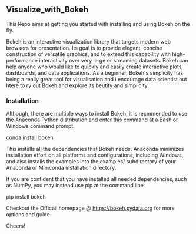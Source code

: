 ## Visualize_with_Bokeh
This Repo aims at getting you started with installing and using Bokeh on the fly. 

Bokeh is an interactive visualization library that targets modern web browsers for presentation. Its goal is to provide elegant, concise construction of versatile graphics, and to extend this capability with high-performance interactivity over very large or streaming datasets. Bokeh can help anyone who would like to quickly and easily create interactive plots, dashboards, and data applications. As a beginner, Bokeh's simplicity has being a really great tool for visualisation and i encourage data scientist out htere to ry out Bokeh and explore its beutity and simplicity.
### Installation
Although, there are multiple ways to install Bokeh, it is recmmended to use the Anaconda Python distribution and enter this command at a Bash or Windows command prompt:

conda install bokeh 

This installs all the dependencies that Bokeh needs. Anaconda minimizes installation effort on all platforms and configurations, including Windows, and also installs the examples into the examples/ subdirectory of your Anaconda or Miniconda installation directory.

If you are confident that you have installed all needed dependencies, such as NumPy, you may instead use pip at the command line:

pip install bokeh

Checkout the Officail homepage @ https://bokeh.pydata.org for more options and guide.

Cheers!
